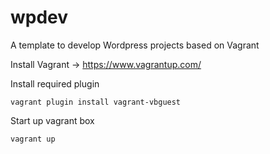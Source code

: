 # wpdev
A template to develop Wordpress projects based on Vagrant

Install Vagrant ->  https://www.vagrantup.com/

Install required plugin 

`vagrant plugin install vagrant-vbguest`

Start up vagrant box

`vagrant up`